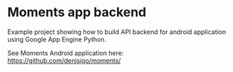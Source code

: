 Moments app backend
=======================

Example project showing how to build API backend for android application using Google App Engine Python.

See Moments Android application here: https://github.com/denisigo/moments/